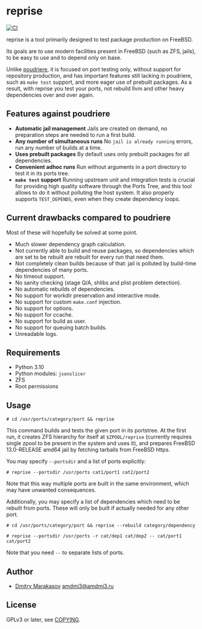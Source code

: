 # reprise

[![CI](https://github.com/AMDmi3/reprise/actions/workflows/ci.yml/badge.svg)](https://github.com/AMDmi3/reprise/actions/workflows/ci.yml)

reprise is a tool primarily designed to test package production
on FreeBSD.

Its goals are to use modern facilities present in FreeBSD (such as
ZFS, jails), to be easy to use and to depend only on base.

Unlike [poudriere](https://github.com/freebsd/poudriere), it is
focused on port testing only, without support for repository
production, and has important features still lacking in poudriere,
such as `make test` support, and more eager use of prebuilt packages.
As a result, with reprise you test your ports, not rebuild llvm
and other heavy dependencies over and over again.

## Features against poudriere

- **Automatic jail management**
  Jails are created on demand, no preparation steps are needed
  to run a first build.
- **Any number of simultaneous runs**
  No `jail is already running` errors, run any number of builds
  at a time.
- **Uses prebuilt packages**
  By default uses only prebuilt packages for all dependencies.
- **Convenient adhoc runs**
  Run without arguments in a port directory to test it in its ports
  tree.
- **`make test` support**
  Running upstream unit and integration tests is crucial for providing
  high quality software through the Ports Tree, and this tool allows
  to do it without polluting the host system. It also properly supports
  `TEST_DEPENDS`, even when they create dependency loops.

## Current drawbacks compared to poudriere

Most of these will hopefully be solved at some point.

- Much slower dependency graph calculation.
- Not currently able to build and reuse packages, so dependencies
  which are set to be rebuilt are rebuilt for every run that need
  them.
- Not completely clean builds because of that: jail is polluted
  by build-time dependencies of many ports.
- No timeout support.
- No sanity checking (stage Q/A, shlibs and plist problem detection).
- No automatic rebuilds of dependencies.
- No support for workdir preservation and interactive mode.
- No support for custom `make.conf` injection.
- No support for options.
- No support for ccache.
- No support for build as user.
- No support for queuing batch builds.
- Unreadable logs.

## Requirements

- Python 3.10
- Python modules: `jsonslicer`
- ZFS
- Root permissions

## Usage

```shell
# cd /usr/ports/category/port && reprise
```

This command builds and tests the given port in its portstree.
At the first run, it creates ZFS hierarchy for itself at
`$ZPOOL/reprise` (currently requires single zpool to be present
in the system and uses it), and prepares FreeBSD 13.0-RELEASE amd64
jail by fetching tarballs from FreeBSD https.

You may specify `--portsdir` and a list of ports explicitly:

```shell
# reprise --portsdir /usr/ports cat1/port1 cat2/port2
```

Note that this way multiple ports are built in the same environment,
which may have unwanted consequences.

Additionally, you may specify a list of dependencies which need to
be rebuilt from ports. These will only be built if actually needed
for any other port.

```shell
# cd /usr/ports/category/port && reprise --rebuild category/dependency
```
```shell
# reprise --portsdir /usr/ports -r cat/dep1 cat/dep2 -- cat/port1 cat/port2
```

Note that you need `--` to separate lists of ports.

## Author

  - [Dmitry Marakasov](https://github.com/AMDmi3) <amdmi3@amdmi3.ru>

## License

GPLv3 or later, see [COPYING](COPYING).
